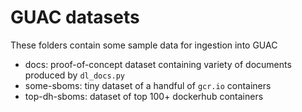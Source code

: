 # GUAC datasets

These folders contain some sample data for ingestion into GUAC

- docs: proof-of-concept dataset containing variety of documents produced by `dl_docs.py`
- some-sboms: tiny dataset of a handful of `gcr.io` containers
- top-dh-sboms: dataset of top 100+ dockerhub containers
